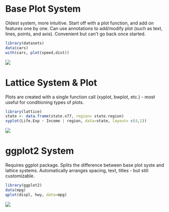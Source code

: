
Base Plot System
================

Oldest system, more intuitive. Start off with a plot function, and add on features one by one. Can use annotations to add/modify plot (such as text, lines, points, and axis). Convenient but can't go back once started.

``` r
library(datasets)
data(cars)
with(cars, plot(speed,dist))
```

![](EDA-practice_files/figure-markdown_github/unnamed-chunk-1-1.png)

Lattice System & Plot
=====================

Plots are created with a single function call (xyplot, bwplot, etc.) - most useful for conditioning types of plots.

``` r
library(lattice)
state <- data.frame(state.x77, region= state.region)
xyplot(Life.Exp ~ Income | region, data=state, layout= c(4,1))
```

![](EDA-practice_files/figure-markdown_github/unnamed-chunk-2-1.png)

ggplot2 System
==============

Requires ggplot package. Splits the difference between base plot syste and lattice systems. Automatically arranges spacing, text, titles - but still customizable.

``` r
library(ggplot2)
data(mpg)
qplot(displ, hwy, data=mpg)
```

![](EDA-practice_files/figure-markdown_github/unnamed-chunk-3-1.png)
